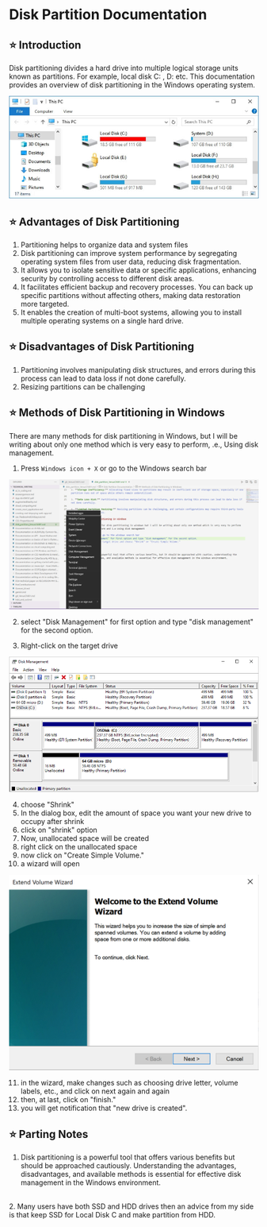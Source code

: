 # Disk Partition Documentation

## ⭐ Introduction

Disk partitioning divides a hard drive into multiple logical storage units known as partitions. For example, local disk C: , D: etc.
This documentation provides an overview of disk partitioning in the Windows operating system.

![the disks](image-38.png)

## ⭐ Advantages of Disk Partitioning

1. Partitioning helps to organize data and system files
2. Disk partitioning can improve system performance by segregating operating system files from user data, reducing disk fragmentation.
3. It allows you to isolate sensitive data or specific applications, enhancing security by controlling access to different disk areas.
4. It facilitates efficient backup and recovery processes. You can back up specific partitions without affecting others, making data restoration more targeted.
5. It enables the creation of multi-boot systems, allowing you to install multiple operating systems on a single hard drive.

## ⭐ Disadvantages of Disk Partitioning

1. Partitioning involves manipulating disk structures, and errors during this process can lead to data loss if not done carefully.
2. Resizing partitions can be challenging

## ⭐ Methods of Disk Partitioning in Windows

There are many methods for disk partitioning in Windows, but I will be writing about only one method which is very easy to perform, .e., Using disk management.

   1. Press `Windows icon + X` or go to the Windows search bar

   ![window+x](image-33.png)

   2. select "Disk Management" for first option and type "disk management" for the second option.  

   3. Right-click on the target drive 
   
   ![(disk management)Image from microsoft learn](image-34.png)

   4. choose "Shrink" 
   5. In the dialog box, edit the amount of space you want your new drive to occupy after shrink
   6. click on "shrink" option
   7. Now, unallocated space will be created
   8. right click on the unallocated space
   9. now click on "Create Simple Volume."
  10. a wizard will open 

  ![wizard](image-37.png)

  11. in the wizard, make changes such as choosing drive letter, volume labels, etc., and click on next again and again 
  12. then, at last, click on "finish."
  13. you will get notification that "new drive is created".

## ⭐ Parting Notes

1. Disk partitioning is a powerful tool that offers various benefits but should be approached cautiously. Understanding the advantages, disadvantages, and available methods is essential for effective disk management in the Windows environment.
<br>  
2. Many users have both SSD and HDD drives then an advice from my side is that keep SSD for Local Disk C and make partition from HDD.
